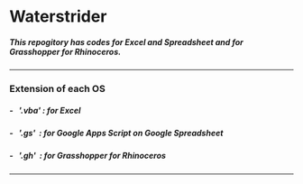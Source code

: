 # Waterstrider
##### This repogitory has codes for Excel and Spreadsheet and for Grasshopper for Rhinoceros.

- - -
### Extension of each OS

##### - &nbsp; '.vba' : for Excel
##### - &nbsp; '.gs' &nbsp;: for Google Apps Script on Google Spreadsheet
##### - &nbsp; '.gh' &nbsp;: for Grasshopper for Rhinoceros
***

